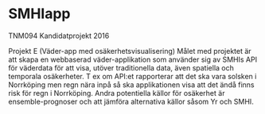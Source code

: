 # SMHIapp
TNM094 Kandidatprojekt 2016

Projekt E (Väder-app med osäkerhetsvisualisering)Målet med projektet är att skapa en webbaserad väder-applikation som använder sig av SMHIs API för väderdata för att visa, utöver traditionella data, även spatiella och temporala osäkerheter. T ex om API:et rapporterar att det ska vara solsken i Norrköping men regn nära inpå så ska applikationen visa att det ändå finns risk för regn i Norrköping. Andra potentiella källor för osäkerhet är ensemble-prognoser och att jämföra alternativa källor såsom Yr och SMHI.
